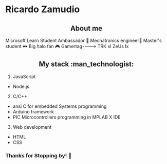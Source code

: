 # Ricardo Zamudio

<h2 align="center">About me</h2>

Microsoft Learn Student Ambassador 📢
Mechatronics engineer🤖
Master's student 🕶
Big halo fan 🎮 Gamertag----> TRK xI ZeUs Ix

<h2 align="center">My stack :man_technologist:</h2>

1. JavaScript <br>
  - Node.js <br>
2. C/C++<br>
  - ansi C for embedded Systems programming
  - Arduino framework
  - PIC Microcontrollers programming in MPLAB X IDE
3. Web development
  - HTML
  - CSS


<h3>Thanks for Stopping by! 👾</h3>
